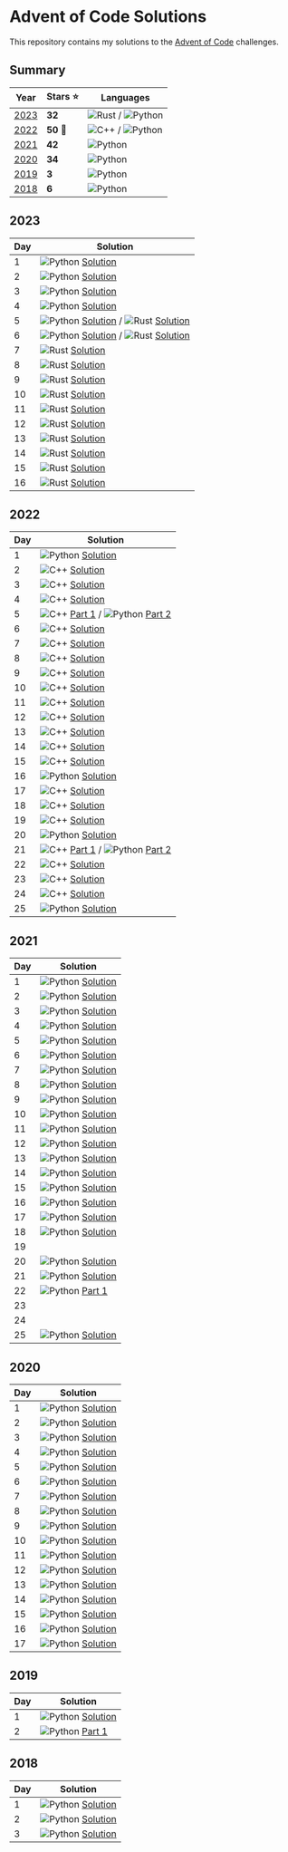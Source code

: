 # Advent of Code Solutions

This repository contains my solutions to the [Advent of Code][aoc-url] challenges.

## Summary

| Year          | Stars ⭐️  | Languages                                   |
|---------------|-----------|---------------------------------------------|
| [2023](#2023) | **32**    | ![Rust][rust-logo] / ![Python][python-logo] |
| [2022](#2022) | **50** 🌟 | ![C++][cpp-logo] / ![Python][python-logo]   |
| [2021](#2021) | **42**    | ![Python][python-logo]                      |
| [2020](#2020) | **34**    | ![Python][python-logo]                      |
| [2019](#2019) | **3**     | ![Python][python-logo]                      |
| [2018](#2018) | **6**     | ![Python][python-logo]                      |

## 2023

| Day | Solution                                                                                                   |
|-----|------------------------------------------------------------------------------------------------------------|
| 1   | ![Python][python-logo] [Solution](2023/day_01.py)                                                          |
| 2   | ![Python][python-logo] [Solution](2023/day_02.py)                                                          |
| 3   | ![Python][python-logo] [Solution](2023/day_03.py)                                                          |
| 4   | ![Python][python-logo] [Solution](2023/day_04.py)                                                          |
| 5   | ![Python][python-logo] [Solution](2023/day_05.py) / ![Rust][rust-logo] [Solution](2023/day_05/src/main.rs) |
| 6   | ![Python][python-logo] [Solution](2023/day_06.py) / ![Rust][rust-logo] [Solution](2023/day_06/src/main.rs) |
| 7   | ![Rust][rust-logo] [Solution](2023/day_07/src/main.rs)                                                     |
| 8   | ![Rust][rust-logo] [Solution](2023/day_08/src/main.rs)                                                     |
| 9   | ![Rust][rust-logo] [Solution](2023/day_09/src/main.rs)                                                     |
| 10  | ![Rust][rust-logo] [Solution](2023/day_10/src/main.rs)                                                     |
| 11  | ![Rust][rust-logo] [Solution](2023/day_11/src/main.rs)                                                     |
| 12  | ![Rust][rust-logo] [Solution](2023/day_12/src/main.rs)                                                     |
| 13  | ![Rust][rust-logo] [Solution](2023/day_13/src/main.rs)                                                     |
| 14  | ![Rust][rust-logo] [Solution](2023/day_14/src/main.rs)                                                     |
| 15  | ![Rust][rust-logo] [Solution](2023/day_15/src/main.rs)                                                     |
| 16  | ![Rust][rust-logo] [Solution](2023/day_16/src/main.rs)                                                     |

## 2022

| Day | Solution                                                                                     |
|-----|----------------------------------------------------------------------------------------------|
| 1   | ![Python][python-logo] [Solution](2022/day_01.py)                                            |
| 2   | ![C++][cpp-logo] [Solution](2022/day_02.cpp)                                                 |
| 3   | ![C++][cpp-logo] [Solution](2022/day_02.cpp)                                                 |
| 4   | ![C++][cpp-logo] [Solution](2022/day_02.cpp)                                                 |
| 5   | ![C++][cpp-logo] [Part 1](2022/day_05.cpp) / ![Python][python-logo] [Part 2](2022/day_05.py) |
| 6   | ![C++][cpp-logo] [Solution](2022/day_06.cpp)                                                 |
| 7   | ![C++][cpp-logo] [Solution](2022/day_07.cpp)                                                 |
| 8   | ![C++][cpp-logo] [Solution](2022/day_08.cpp)                                                 |
| 9   | ![C++][cpp-logo] [Solution](2022/day_09.cpp)                                                 |
| 10  | ![C++][cpp-logo] [Solution](2022/day_10.cpp)                                                 |
| 11  | ![C++][cpp-logo] [Solution](2022/day_11.cpp)                                                 |
| 12  | ![C++][cpp-logo] [Solution](2022/day_12.cpp)                                                 |
| 13  | ![C++][cpp-logo] [Solution](2022/day_13.cpp)                                                 |
| 14  | ![C++][cpp-logo] [Solution](2022/day_14.cpp)                                                 |
| 15  | ![C++][cpp-logo] [Solution](2022/day_15.cpp)                                                 |
| 16  | ![Python][python-logo] [Solution](2022/day_16.py)                                            |
| 17  | ![C++][cpp-logo] [Solution](2022/day_17.cpp)                                                 |
| 18  | ![C++][cpp-logo] [Solution](2022/day_18.cpp)                                                 |
| 19  | ![C++][cpp-logo] [Solution](2022/day_19.cpp)                                                 |
| 20  | ![Python][python-logo] [Solution](2022/day_20.py)                                            |
| 21  | ![C++][cpp-logo] [Part 1](2022/day_21.cpp) / ![Python][python-logo] [Part 2](2022/day_21.py) |
| 22  | ![C++][cpp-logo] [Solution](2022/day_22.cpp)                                                 |
| 23  | ![C++][cpp-logo] [Solution](2022/day_23.cpp)                                                 |
| 24  | ![C++][cpp-logo] [Solution](2022/day_24.cpp)                                                 |
| 25  | ![Python][python-logo] [Solution](2022/day_25.py)                                            |

## 2021

| Day | Solution                                          |
|-----|---------------------------------------------------|
| 1   | ![Python][python-logo] [Solution](2021/day_01.py) |
| 2   | ![Python][python-logo] [Solution](2021/day_02.py) |
| 3   | ![Python][python-logo] [Solution](2021/day_03.py) |
| 4   | ![Python][python-logo] [Solution](2021/day_04.py) |
| 5   | ![Python][python-logo] [Solution](2021/day_05.py) |
| 6   | ![Python][python-logo] [Solution](2021/day_06.py) |
| 7   | ![Python][python-logo] [Solution](2021/day_07.py) |
| 8   | ![Python][python-logo] [Solution](2021/day_08.py) |
| 9   | ![Python][python-logo] [Solution](2021/day_09.py) |
| 10  | ![Python][python-logo] [Solution](2021/day_10.py) |
| 11  | ![Python][python-logo] [Solution](2021/day_11.py) |
| 12  | ![Python][python-logo] [Solution](2021/day_12.py) |
| 13  | ![Python][python-logo] [Solution](2021/day_13.py) |
| 14  | ![Python][python-logo] [Solution](2021/day_14.py) |
| 15  | ![Python][python-logo] [Solution](2021/day_15.py) |
| 16  | ![Python][python-logo] [Solution](2021/day_16.py) |
| 17  | ![Python][python-logo] [Solution](2021/day_17.py) |
| 18  | ![Python][python-logo] [Solution](2021/day_18.py) |
| 19  |                                                   |
| 20  | ![Python][python-logo] [Solution](2021/day_20.py) |
| 21  | ![Python][python-logo] [Solution](2021/day_21.py) |
| 22  | ![Python][python-logo] [Part 1](2021/day_22.py)   |
| 23  |                                                   |
| 24  |                                                   |
| 25  | ![Python][python-logo] [Solution](2021/day_25.py) |

## 2020

| Day | Solution                                          |
|-----|---------------------------------------------------|
| 1   | ![Python][python-logo] [Solution](2020/day_01.py) |
| 2   | ![Python][python-logo] [Solution](2020/day_02.py) |
| 3   | ![Python][python-logo] [Solution](2020/day_03.py) |
| 4   | ![Python][python-logo] [Solution](2020/day_04.py) |
| 5   | ![Python][python-logo] [Solution](2020/day_05.py) |
| 6   | ![Python][python-logo] [Solution](2020/day_06.py) |
| 7   | ![Python][python-logo] [Solution](2020/day_07.py) |
| 8   | ![Python][python-logo] [Solution](2020/day_08.py) |
| 9   | ![Python][python-logo] [Solution](2020/day_09.py) |
| 10  | ![Python][python-logo] [Solution](2020/day_10.py) |
| 11  | ![Python][python-logo] [Solution](2020/day_11.py) |
| 12  | ![Python][python-logo] [Solution](2020/day_12.py) |
| 13  | ![Python][python-logo] [Solution](2020/day_13.py) |
| 14  | ![Python][python-logo] [Solution](2020/day_14.py) |
| 15  | ![Python][python-logo] [Solution](2020/day_15.py) |
| 16  | ![Python][python-logo] [Solution](2020/day_16.py) |
| 17  | ![Python][python-logo] [Solution](2020/day_17.py) |

## 2019

| Day | Solution                                          |
|-----|---------------------------------------------------|
| 1   | ![Python][python-logo] [Solution](2019/day_01.py) |
| 2   | ![Python][python-logo] [Part 1](2019/day_02.py)   |

## 2018

| Day | Solution                                          |
|-----|---------------------------------------------------|
| 1   | ![Python][python-logo] [Solution](2018/day_01.py) |
| 2   | ![Python][python-logo] [Solution](2018/day_02.py) |
| 3   | ![Python][python-logo] [Solution](2018/day_03.py) |

[rust-logo]: https://upload.wikimedia.org/wikipedia/commons/thumb/d/d5/Rust_programming_language_black_logo.svg/14px-Rust_programming_language_black_logo.svg.png

[python-logo]: https://upload.wikimedia.org/wikipedia/commons/thumb/c/c3/Python-logo-notext.svg/14px-Python-logo-notext.svg.png

[cpp-logo]: https://upload.wikimedia.org/wikipedia/commons/thumb/1/18/ISO_C%2B%2B_Logo.svg/14px-ISO_C%2B%2B_Logo.svg.png

[aoc-url]: https://adventofcode.com/
